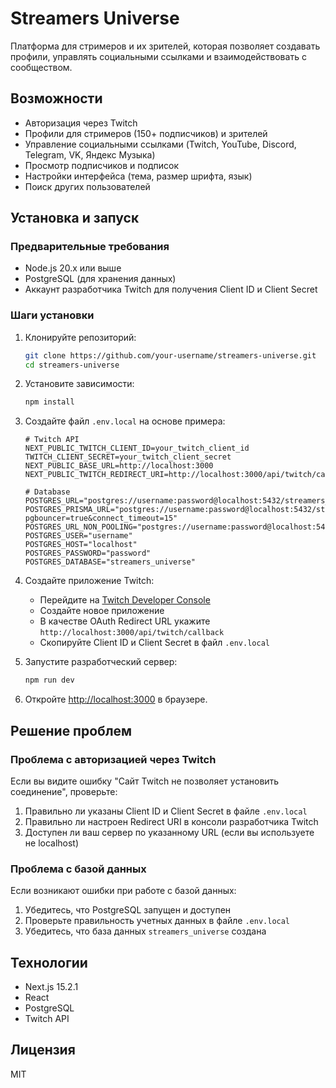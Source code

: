 # Streamers Universe

Платформа для стримеров и их зрителей, которая позволяет создавать профили, управлять социальными ссылками и взаимодействовать с сообществом.

## Возможности

- Авторизация через Twitch
- Профили для стримеров (150+ подписчиков) и зрителей
- Управление социальными ссылками (Twitch, YouTube, Discord, Telegram, VK, Яндекс Музыка)
- Просмотр подписчиков и подписок
- Настройки интерфейса (тема, размер шрифта, язык)
- Поиск других пользователей

## Установка и запуск

### Предварительные требования

- Node.js 20.x или выше
- PostgreSQL (для хранения данных)
- Аккаунт разработчика Twitch для получения Client ID и Client Secret

### Шаги установки

1. Клонируйте репозиторий:
   ```bash
   git clone https://github.com/your-username/streamers-universe.git
   cd streamers-universe
   ```

2. Установите зависимости:
   ```bash
   npm install
   ```

3. Создайте файл `.env.local` на основе примера:
   ```
   # Twitch API
   NEXT_PUBLIC_TWITCH_CLIENT_ID=your_twitch_client_id
   TWITCH_CLIENT_SECRET=your_twitch_client_secret
   NEXT_PUBLIC_BASE_URL=http://localhost:3000
   NEXT_PUBLIC_TWITCH_REDIRECT_URI=http://localhost:3000/api/twitch/callback

   # Database
   POSTGRES_URL="postgres://username:password@localhost:5432/streamers_universe"
   POSTGRES_PRISMA_URL="postgres://username:password@localhost:5432/streamers_universe?pgbouncer=true&connect_timeout=15"
   POSTGRES_URL_NON_POOLING="postgres://username:password@localhost:5432/streamers_universe"
   POSTGRES_USER="username"
   POSTGRES_HOST="localhost"
   POSTGRES_PASSWORD="password"
   POSTGRES_DATABASE="streamers_universe"
   ```

4. Создайте приложение Twitch:
   - Перейдите на [Twitch Developer Console](https://dev.twitch.tv/console/apps)
   - Создайте новое приложение
   - В качестве OAuth Redirect URL укажите `http://localhost:3000/api/twitch/callback`
   - Скопируйте Client ID и Client Secret в файл `.env.local`

5. Запустите разработческий сервер:
   ```bash
   npm run dev
   ```

6. Откройте [http://localhost:3000](http://localhost:3000) в браузере.

## Решение проблем

### Проблема с авторизацией через Twitch

Если вы видите ошибку "Сайт Twitch не позволяет установить соединение", проверьте:

1. Правильно ли указаны Client ID и Client Secret в файле `.env.local`
2. Правильно ли настроен Redirect URI в консоли разработчика Twitch
3. Доступен ли ваш сервер по указанному URL (если вы используете не localhost)

### Проблема с базой данных

Если возникают ошибки при работе с базой данных:

1. Убедитесь, что PostgreSQL запущен и доступен
2. Проверьте правильность учетных данных в файле `.env.local`
3. Убедитесь, что база данных `streamers_universe` создана

## Технологии

- Next.js 15.2.1
- React
- PostgreSQL
- Twitch API

## Лицензия

MIT
